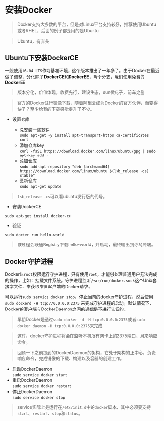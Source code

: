 # 安装Docker

> Docker支持大多数的平台，但是对Linux平台支持较好，推荐使用Ubuntu或者RHEL，后面的例子都是用的是Ubuntu

> Ubuntu，有奔头

## Ubuntu下安装DockerCE

一般使用`16.04 LTS`作为基准环境，这个版本推出了一年多了。由于Docker在最近做了调整，分化除了**DockerCE**和**DockerEE**，两个分支，我们使用免费的**DockerEE**

> 版本分化，价值体现，收费先行，建设生态，sun微电子，前车之鉴

> 官方的Docker进行镜像下载，随着阿里云成为Docker的官方伙伴，而变得快了？至少给我的下载感觉提升了不少。

* 设置仓库

  * 先安装一些软件<br>
`sudo apt-get -y install apt-transport-https ca-certificates curl`
  * 添加仓库key<br>
`curl -fsSL https://download.docker.com/linux/ubuntu/gpg | sudo apt-key add -`
  * 添加仓库<br>
`sudo add-apt-repository "deb [arch=amd64] https://download.docker.com/linux/ubuntu $(lsb_release -cs) stable"`
  * 更新仓库<br>
`sudo apt-get update`

> `lsb_release -cs`可以看ubuntu发行版的代号。

* 安装DockerCE

`sudo apt-get install docker-ce`

* 验证

`sudo docker run hello-world`

> 该过程会联通Registry下载hello-world，并启动，最终输出到你的终端。

## Docker守护进程

Docker以`root`权限运行守护进程，只有使用`root`，才能够处理普通用户无法完成的操作，比如：挂载文件系统。守护进程监听`/var/run/docker.sock`这个Unix套接字文件，来获取来自客户端的Docker请求。

可以运行`sudo service docker stop`，停止当前的docker守护进程，然后使用`sudo dockerd -H tcp://0.0.0.0:2375` 来完成守护进程的启动。默认情况下，Docker的客户端与DockerDaemon之间的通信是不进行认证的。

> 早期Docker是通过`sudo docker -d -H tcp:0.0.0.0:2375`或者`sudo docker daemon -H tcp:0.0.0.0:2375`来完成

> 这时，docker守护进程将会在监听本机所有网卡上的2375端口，用来响应命令。

> 回顾一下之前提到的DockerDaemon的架构，它处于架构的正中心，负责响应命令，完成镜像的下载、构建以及容器的创建工作。

* 启动DockerDaemon<br>
  `sudo service docker start`
* 重启DockerDaemon<br>
  `sudo service docker restart`
* 停止DockerDaemon<br>
  `sudo service docker stop`

> service实际上是运行在`/etc/init.d`中的`docker`脚本，其中必须要支持`start`、`restart`、`stop`和`status`。
